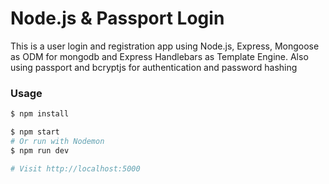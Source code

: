 # Node.js & Passport Login

This is a user login and registration app using Node.js, Express, Mongoose as ODM for mongodb and Express Handlebars as Template Engine. Also using passport and bcryptjs for authentication and password hashing

### Usage

```sh
$ npm install
```

```sh
$ npm start
# Or run with Nodemon
$ npm run dev

# Visit http://localhost:5000
```
